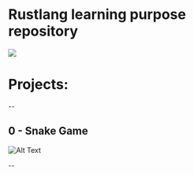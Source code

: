 # Rustlang learning purpose repository
![](https://upload.wikimedia.org/wikipedia/commons/thumb/2/20/Rustacean-orig-noshadow.svg/220px-Rustacean-orig-noshadow.svg.png)



# Projects:

--

## 0 - Snake Game

![Alt Text](blob:https://giphy.com/72606deb-a806-412c-8869-c699f6c9fe54)



--
